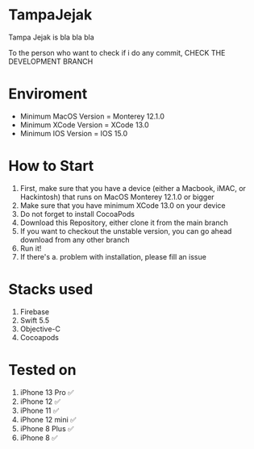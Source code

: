 # TampaJejak
Tampa Jejak is bla bla bla

To the person who want to check if i do any commit, CHECK THE DEVELOPMENT BRANCH
# Enviroment

- Minimum MacOS Version = Monterey 12.1.0
- Minimum XCode Version = XCode 13.0
- Minimum IOS Version = IOS 15.0

# How to Start
1. First, make sure that you have a device (either a Macbook, iMAC, or Hackintosh) that runs on MacOS Monterey 12.1.0 or bigger
2. Make sure that you have minimum XCode 13.0 on your device
3. Do not forget to install CocoaPods
4. Download this Repository, either clone it from the main branch
5. If you want to checkout the unstable version, you can go ahead download from any other branch
6. Run it! 
7. If there's a. problem with installation, please fill an issue

# Stacks used
1. Firebase
2. Swift 5.5
3. Objective-C
4. Cocoapods

# Tested on
1. iPhone 13 Pro :white_check_mark:
2. iPhone 12 :white_check_mark:
3. iPhone 11 :white_check_mark:
4. iPhone 12 mini :white_check_mark:
5. iPhone 8 Plus :white_check_mark:
6. iPhone 8 :white_check_mark:
